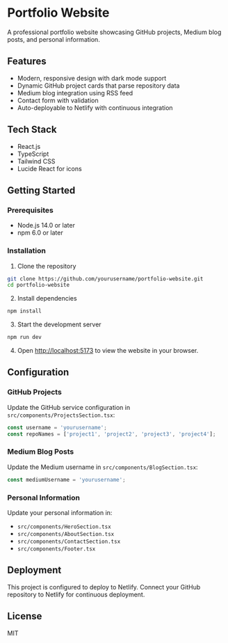 # Portfolio Website

A professional portfolio website showcasing GitHub projects, Medium blog posts, and personal information.

## Features

- Modern, responsive design with dark mode support
- Dynamic GitHub project cards that parse repository data
- Medium blog integration using RSS feed
- Contact form with validation
- Auto-deployable to Netlify with continuous integration

## Tech Stack

- React.js
- TypeScript
- Tailwind CSS
- Lucide React for icons

## Getting Started

### Prerequisites

- Node.js 14.0 or later
- npm 6.0 or later

### Installation

1. Clone the repository
```bash
git clone https://github.com/yourusername/portfolio-website.git
cd portfolio-website
```

2. Install dependencies
```bash
npm install
```

3. Start the development server
```bash
npm run dev
```

4. Open [http://localhost:5173](http://localhost:5173) to view the website in your browser.

## Configuration

### GitHub Projects

Update the GitHub service configuration in `src/components/ProjectsSection.tsx`:

```typescript
const username = 'yourusername';
const repoNames = ['project1', 'project2', 'project3', 'project4'];
```

### Medium Blog Posts

Update the Medium username in `src/components/BlogSection.tsx`:

```typescript
const mediumUsername = 'yourusername';
```

### Personal Information

Update your personal information in:
- `src/components/HeroSection.tsx`
- `src/components/AboutSection.tsx`
- `src/components/ContactSection.tsx`
- `src/components/Footer.tsx`

## Deployment

This project is configured to deploy to Netlify. Connect your GitHub repository to Netlify for continuous deployment.

## License

MIT